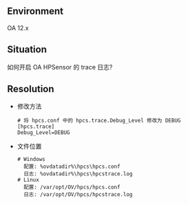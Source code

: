 ## Environment
OA 12.x

## Situation 
如何开启 OA HPSensor 的 trace 日志?

## Resolution
- 修改方法
    ```shell
    # 将 hpcs.conf 中的 hpcs.trace.Debug_Level 修改为 DEBUG
    [hpcs.trace]
    Debug_Level=DEBUG
    ```
- 文件位置
    ```shell
    # Windows
      配置: %ovdatadir%\hpcs\hpcs.conf
      日志: %ovdatadir%\hpcs\hpcstrace.log
    # Linux
      配置: /var/opt/OV/hpcs/hpcs.conf
      日志: /var/opt/OV/hpcs/hpcstrace.log
    ```